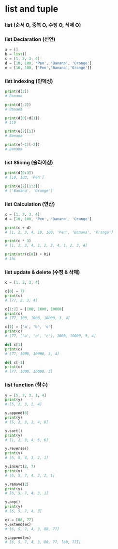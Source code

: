 # list and tuple

### list (순서 O, 중복 O, 수정 O, 삭제 O)

### list Declaration (선언)
```python
a = []
b = list()
c = [1, 2, 3, 4]
d = [10, 100, 'Pen', 'Banana', 'Orange']
e = [10, 100, ['Pen','Banana','Orange']]
```

### list Indexing (인덱싱)
```python
print(d[3])
# Banana

print(d[-2])
# Banana

print(d[0]+d[1])
# 110

print(e[2][1])
# Banana

print(e[-1][-2])
# Banana
```

### list Slicing (슬라이싱)
```python
print(d[0:3])
# [10, 100, 'Pen']

print(e[2][1:3])
# ['Banana', 'Orange']
```

### list Calculation (연산)
```python
c = [1, 2, 3, 4]
d = [10, 100, 'Pen', 'Banana', 'Orange']

print(c + d)
# [1, 2, 3, 4, 10, 100, 'Pen', 'Banana', 'Orange']

print(c * 3)
# [1, 2, 3, 4, 1, 2, 3, 4, 1, 2, 3, 4]

print(str(c[0]) + hi)
# 1hi
```

### list update & delete (수정 & 삭제)
```python
c = [1, 2, 3, 4]

c[0] = 77
print(c)
# [77, 2, 3, 4]

c[1:2] = [100, 1000, 10000]
print(c)
# [77, 100, 1000, 10000, 3, 4]

c[1] = ['a', 'b', 'c']
print(c)
# [77, ['a', 'b', 'c'], 1000, 10000, 3, 4]

del c[1]
print(c)
# [77, 1000, 10000, 3, 4]

del c[-1]
print(c)
# [77, 1000, 10000, 3]
```

### list function (함수)
```python
y = [5, 2, 3, 1, 4]
print(y)
# [5, 2, 3, 1, 4]

y.append(6)
print(y)
# [5, 2, 3, 1, 4, 6]

y.sort()
print(y)
# [1, 2, 3, 4, 5, 6]

y.reverse()
print(y)
# [6, 5, 4, 3, 2, 1]

y.insert(2, 7)
print(y)
# [6, 5, 7, 4, 3, 2, 1]

y.remove(2)
print(y)
# [6, 5, 7, 4, 3, 1]

y.pop()
print(y)
# [6, 5, 7, 4, 3]

ex = [88, 77]
y.extend(ex)
# [6, 5, 7, 4, 3, 88, 77]

y.append(ex)
# [6, 5, 7, 4, 3, 88, 77, [88, 77]]
```